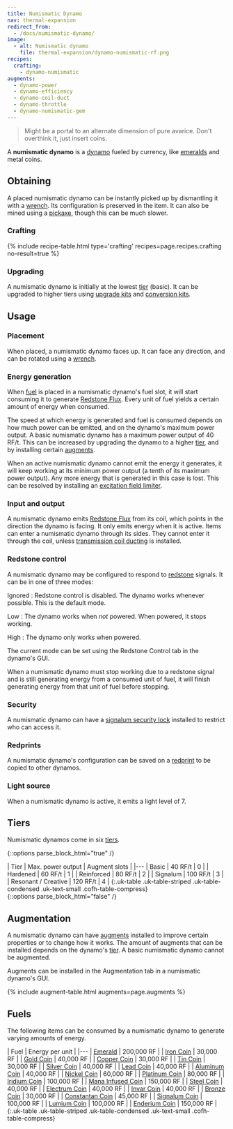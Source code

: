 ```yaml
---
title: Numismatic Dynamo
nav: thermal-expansion
redirect_from:
  - /docs/numismatic-dynamo/
image:
  - alt: Numismatic dynamo
    file: thermal-expansion/dynamo-numismatic-rf.png
recipes:
  crafting:
    - dynamo-numismatic
augments:
  - dynamo-power
  - dynamo-efficiency
  - dynamo-coil-duct
  - dynamo-throttle
  - dynamo-numismatic-gem
---
```


> Might be a portal to an alternate dimension of pure avarice. Don't overthink
> it, just insert coins.


A **numismatic dynamo** is a [dynamo](/docs/thermal-expansion/dynamos/) fueled by currency, like
[emeralds](https://minecraft.gamepedia.com/Emerald) and metal coins.


Obtaining
---------

A placed numismatic dynamo can be instantly picked up by dismantling it with a
[wrench](/docs/wrenches/). Its configuration is preserved in the item. It can
also be mined using a [pickaxe](https://minecraft.gamepedia.com/Pickaxe), though
this can be much slower.

### Crafting
{% include recipe-table.html type='crafting' recipes=page.recipes.crafting no-result=true %}

### Upgrading
A numismatic dynamo is initially at the lowest [tier](#tiers) (basic). It can be
upgraded to higher tiers using [upgrade kits](/docs/thermal-foundation/upgrade-kits/) and
[conversion kits](/docs/thermal-foundation/conversion-kits/).


Usage
-----

### Placement
When placed, a numismatic dynamo faces up. It can face any direction, and can be
rotated using a [wrench](/docs/wrenches/).

### Energy generation
When [fuel](#fuels) is placed in a numismatic dynamo's fuel slot, it will start
consuming it to generate [Redstone Flux](/docs/redstone-flux/). Every unit of
fuel yields a certain amount of energy when consumed.

The speed at which energy is generated and fuel is consumed depends on how much
power can be emitted, and on the dynamo's maximum power output. A basic
numismatic dynamo has a maximum power output of 40 RF/t. This can be increased
by upgrading the dynamo to a higher [tier](#tiers), and by installing certain
[augments](#augmentation).

When an active numismatic dynamo cannot emit the energy it generates, it will
keep working at its minimum power output (a tenth of its maximum power output).
Any more energy that is generated in this case is lost. This can be resolved by
installing an [excitation field
limiter](/docs/thermal-expansion/augment-excitation-field-limiter/).

### Input and output
A numismatic dynamo emits [Redstone Flux](/docs/redstone-flux/) from its coil,
which points in the direction the dynamo is facing. It only emits energy when it
is active. Items can enter a numismatic dynamo through its sides. They cannot
enter it through the coil, unless [transmission coil
ducting](/docs/thermal-expansion/augment-transmission-coil-ducting/) is installed.

### Redstone control
A numismatic dynamo may be configured to respond to
[redstone](https://minecraft.gamepedia.com/Redstone) signals. It can be in one
of three modes:

Ignored
: Redstone control is disabled. The dynamo works whenever possible. This is the
default mode.

Low
: The dynamo works when *not* powered. When powered, it stops working.

High
: The dynamo only works when powered.

The current mode can be set using the Redstone Control tab in the dynamo's GUI.

When a numismatic dynamo must stop working due to a redstone signal and is still
generating energy from a consumed unit of fuel, it will finish generating energy
from that unit of fuel before stopping.

### Security
A numismatic dynamo can have a [signalum security
lock](/docs/thermal-foundation/signalum-security-lock/) installed to restrict who can access it.

### Redprints
A numismatic dynamo's configuration can be saved on a
[redprint](/docs/thermal-foundation/redprint/) to be copied to other dynamos.

### Light source
When a numismatic dynamo is active, it emits a light level of 7.


Tiers
-----

Numismatic dynamos come in six [tiers](/docs/thermal-foundation/tiers/).

{::options parse_block_html="true" /}
<div class="uk-overflow-container">
| Tier | Max. power output | Augment slots |
|---
| Basic | 40 RF/t | 0 |
| Hardened | 60 RF/t | 1 |
| Reinforced | 80 RF/t | 2 |
| Signalum | 100 RF/t | 3 |
| Resonant / Creative | 120 RF/t | 4 |
{:.uk-table .uk-table-striped .uk-table-condensed .uk-text-small .cofh-table-compress}
</div>
{::options parse_block_html="false" /}


Augmentation
------------

A numismatic dynamo can have [augments](/docs/thermal-expansion/augments/) installed to improve
certain properties or to change how it works. The amount of augments that can be
installed depends on the dynamo's [tier](#tiers). A basic numismatic dynamo
cannot be augmented.

Augments can be installed in the Augmentation tab in a numismatic dynamo's GUI.

{% include augment-table.html augments=page.augments %}


Fuels
-----

The following items can be consumed by a numismatic dynamo to generate varying
amounts of energy.

| Fuel | Energy per unit |
|---
| [Emerald](https://minecraft.gamepedia.com/Emerald) | 200,000 RF |
| [Iron Coin](/docs/thermal-foundation/iron-coin/) | 30,000 RF |
| [Gold Coin](/docs/thermal-foundation/gold-coin/) | 40,000 RF |
| [Copper Coin](/docs/thermal-foundation/copper-coin/) | 30,000 RF |
| [Tin Coin](/docs/thermal-foundation/tin-coin/) | 30,000 RF |
| [Silver Coin](/docs/thermal-foundation/silver-coin/) | 40,000 RF |
| [Lead Coin](/docs/thermal-foundation/lead-coin/) | 40,000 RF |
| [Aluminum Coin](/docs/thermal-foundation/aluminum-coin/) | 40,000 RF |
| [Nickel Coin](/docs/thermal-foundation/nickel-coin/) | 60,000 RF |
| [Platinum Coin](/docs/thermal-foundation/platinum-coin/) | 80,000 RF |
| [Iridium Coin](/docs/thermal-foundation/iridium-coin/) | 100,000 RF |
| [Mana Infused Coin](/docs/thermal-foundation/mana-infused-coin/) | 150,000 RF |
| [Steel Coin](/docs/thermal-foundation/steel-coin/) | 40,000 RF |
| [Electrum Coin](/docs/thermal-foundation/electrum-coin/) | 40,000 RF |
| [Invar Coin](/docs/thermal-foundation/invar-coin/) | 40,000 RF |
| [Bronze Coin](/docs/thermal-foundation/bronze-coin/) | 30,000 RF |
| [Constantan Coin](/docs/thermal-foundation/constantan-coin/) | 45,000 RF |
| [Signalum Coin](/docs/thermal-foundation/signalum-coin/) | 100,000 RF |
| [Lumium Coin](/docs/thermal-foundation/lumium-coin/) | 100,000 RF |
| [Enderium Coin](/docs/thermal-foundation/enderium-coin/) | 150,000 RF |
{:.uk-table .uk-table-striped .uk-table-condensed .uk-text-small .cofh-table-compress}
